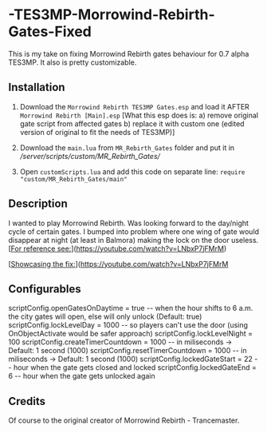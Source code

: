 # -TES3MP-Morrowind-Rebirth-Gates-Fixed
This is my take on fixing Morrowind Rebirth gates behaviour for 0.7 alpha TES3MP.
It also is pretty customizable.

## Installation

1. Download the ```Morrowind Rebirth TES3MP Gates.esp``` and load it AFTER ```Morrowind Rebirth [Main].esp```
[What this esp does is: a) remove original gate script from affected gates
                        b) replace it with custom one (edited version of original to fit the needs of TES3MP)]
                        
         
2. Download the ```main.lua``` from ```MR_Rebirth_Gates``` folder and put it in */server/scripts/custom/MR_Rebirth_Gates/*
3. Open ```customScripts.lua``` and add this code on separate line: ```require "custom/MR_Rebirth_Gates/main"```

## Description

I wanted to play Morrowind Rebirth. Was looking forward to the day/night cycle of certain gates. I bumped into problem where one wing of gate would disappear at night (at least in Balmora) making the lock on the door useless. [[For reference see:](https://img.youtube.com/vi/LNbxP7jFMrM/maxresdefault.jpg)](https://youtube.com/watch?v=LNbxP7jFMrM)

[[Showcasing the fix:](https://img.youtube.com/vi/Ws6H7ahT4QQ/maxresdefault.jpg)](https://youtube.com/watch?v=LNbxP7jFMrM



## Configurables

scriptConfig.openGatesOnDaytime = true -- when the hour shifts to 6 a.m. the city gates will open, else will only unlock (Default: true)
scriptConfig.lockLevelDay = 1000 -- so players can't use the door (using OnObjectActivate would be safer approach)
scriptConfig.lockLevelNight = 100
scriptConfig.createTimerCountdown = 1000 -- in miliseconds -> Default: 1 second (1000)
scriptConfig.resetTimerCountdown = 1000 -- in miliseconds -> Default: 1 second (1000)
scriptConfig.lockedGateStart = 22 -- hour when the gate gets closed and locked
scriptConfig.lockedGateEnd = 6 -- hour when the gate gets unlocked again

## Credits

Of course to the original creator of Morrowind Rebirth - Trancemaster.



